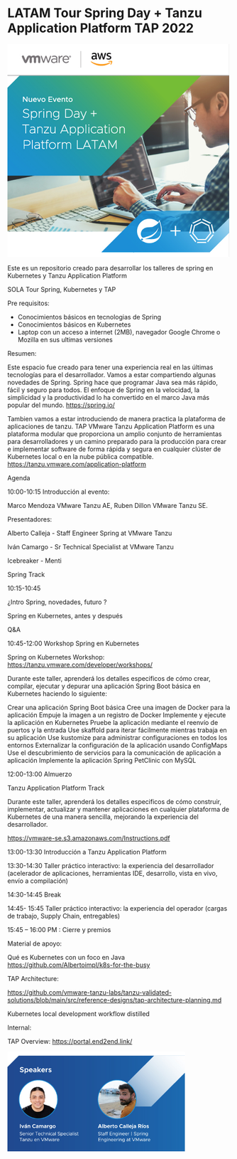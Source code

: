 # LATAM Tour Spring Day + Tanzu Application Platform TAP 2022
<p align="left">
  <img src="image.png" width="500" title="hover text">
</p>


Este es un repositorio creado para desarrollar los talleres de spring en Kubernetes y Tanzu Application Platform


SOLA Tour Spring, Kubernetes y TAP 

 

Pre requisitos: 

- Conocimientos básicos en tecnologias de Spring
- Conocimientos básicos en Kubernetes
- Laptop con un acceso a internet (2MB), navegador Google Chrome o Mozilla en sus ultimas versiones


Resumen: 

Este espacio fue creado para tener una experiencia real en las últimas tecnologías para el desarrollador. Vamos a estar compartiendo algunas novedades de Spring. Spring hace que programar Java sea más rápido, fácil y seguro para todos. El enfoque de Spring en la velocidad, la simplicidad y la productividad lo ha convertido en el marco Java más popular del mundo. https://spring.io/

Tambien vamos a estar introduciendo de manera practica la plataforma de aplicaciones de tanzu. TAP VMware Tanzu Application Platform es una plataforma modular que proporciona un amplio conjunto de herramientas para desarrolladores y un camino preparado para la producción para crear e implementar software de forma rápida y segura en cualquier clúster de Kubernetes local o en la nube pública compatible. https://tanzu.vmware.com/application-platform

 

Agenda 

10:00-10:15 Introducción al evento:

Marco Mendoza VMware Tanzu AE, Ruben Dillon VMware Tanzu SE.

Presentadores:

Alberto Calleja - Staff Engineer Spring at VMware Tanzu

Iván Camargo - Sr Technical Specialist at VMware Tanzu


Icebreaker - Menti

Spring Track 

10:15-10:45  

¿Intro Spring, novedades, futuro ?

Spring en Kubernetes, antes y después 

Q&A 

10:45-12:00 Workshop Spring en Kubernetes 

Spring on Kubernetes Workshop: https://tanzu.vmware.com/developer/workshops/ 

Durante este taller, aprenderá los detalles especificos de cómo crear, compilar, ejecutar y depurar una aplicación Spring Boot básica en Kubernetes haciendo lo siguiente:

Crear una aplicación Spring Boot básica
Cree una imagen de Docker para la aplicación
Empuje la imagen a un registro de Docker
Implemente y ejecute la aplicación en Kubernetes
Pruebe la aplicación mediante el reenvío de puertos y la entrada
Use skaffold para iterar fácilmente mientras trabaja en su aplicación
Use kustomize para administrar configuraciones en todos los entornos
Externalizar la configuración de la aplicación usando ConfigMaps
Use el descubrimiento de servicios para la comunicación de aplicación a aplicación
Implemente la aplicación Spring PetClinic con MySQL

12:00-13:00 Almuerzo 

Tanzu Application Platform Track 

Durante este taller, aprenderá los detalles especificos de cómo construir, implementar, actualizar y mantener aplicaciones en cualquier plataforma de Kubernetes de una manera sencilla, mejorando la experiencia del desarrollador.

https://vmware-se.s3.amazonaws.com/Instructions.pdf


13:00-13:30 Introducción a Tanzu Application Platform 

13:30-14:30 Taller práctico interactivo: la experiencia del desarrollador (acelerador de aplicaciones, herramientas IDE, desarrollo, vista en vivo, envío a compilación) 

14:30-14:45 Break 

14:45- 15:45 Taller práctico interactivo: la experiencia del operador (cargas de trabajo, Supply Chain, entregables)

15:45 – 16:00 PM : Cierre y premios

 

Material de apoyo: 

Qué es Kubernetes con un foco en Java https://github.com/Albertoimpl/k8s-for-the-busy 
 

TAP Architecture: 

https://github.com/vmware-tanzu-labs/tanzu-validated-solutions/blob/main/src/reference-designs/tap-architecture-planning.md 

 
Kubernetes local development workflow distilled 


Internal: 

TAP Overview: https://portal.end2end.link/ 

<p align="left">
  <img src="presenters.png" width="400" title="hover text">
</p>

 
